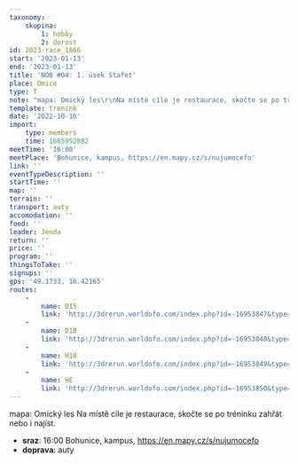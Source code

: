 ```yaml
---
taxonomy:
    skupina:
        1: hobby
        2: dorost
id: 2023-race_1866
start: '2023-01-13'
end: '2023-01-13'
title: 'NOB #04: 1. úsek štafet'
place: Omice
type: T
note: "mapa: Omický les\r\nNa místě cíle je restaurace, skočte se po tréninku zahřát nebo i najíst."
template: trenink
date: '2022-10-16'
import:
    type: members
    time: 1665952802
meetTime: '16:00'
meetPlace: 'Bohunice, kampus, https://en.mapy.cz/s/nujumocefo'
link: ''
eventTypeDescription: ''
startTime: ''
map: ''
terrain: ''
transport: auty
accomodation: ''
food: ''
leader: Jenda
return: ''
price: ''
program: ''
thingsToTake: ''
signups: ''
gps: '49.1733, 16.42165'
routes:
    -
        name: D15
        link: 'http://3drerun.worldofo.com/index.php?id=-16953847&type=info'
    -
        name: D18
        link: 'http://3drerun.worldofo.com/index.php?id=-16953848&type=info'
    -
        name: H18
        link: 'http://3drerun.worldofo.com/index.php?id=-16953849&type=info'
    -
        name: HE
        link: 'http://3drerun.worldofo.com/index.php?id=-16953850&type=info'
---
```


mapa: Omický les
Na místě cíle je restaurace, skočte se po tréninku zahřát nebo i najíst.
* **sraz**: 16:00 Bohunice, kampus, https://en.mapy.cz/s/nujumocefo
* **doprava**: auty
